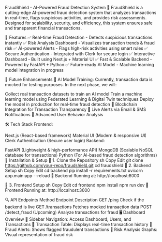 FraudShield - AI-Powered Fraud Detection System
🚀 FraudShield is a cutting-edge AI-powered fraud detection system that analyzes transactions in real-time, flags suspicious activities, and provides risk assessments. Designed for scalability, security, and efficiency, this system ensures safe and transparent financial transactions.

🌟 Features
✅ Real-time Fraud Detection - Detects suspicious transactions instantly
✅ Risk Analysis Dashboard - Visualizes transaction trends & fraud risk
✅ AI-powered Alerts - Flags high-risk activities using smart rules
✅ Secure Authentication - Integrated with Clerk for secure login
✅ Interactive Dashboard - Built using Next.js + Material UI
✅ Fast & Scalable Backend - Powered by FastAPI + Python
✅ Future-ready AI Model - Machine learning model integration in progress

🚀 Future Enhancements
🔹 AI Model Training:
Currently, transaction data is mocked for testing purposes. In the next phase, we will:

Collect real transaction datasets to train an AI model
Train a machine learning model using Federated Learning & Digital Twin techniques
Deploy the model in production for real-time fraud detection
🔹 Blockchain Integration for Transaction Transparency
🔹 Live Alerts via Email & SMS Notifications
🔹 Advanced User Behavior Analysis

🛠️ Tech Stack
Frontend:

Next.js (React-based framework)
Material UI (Modern & responsive UI)
Clerk Authentication (Secure user login)
Backend:

FastAPI (Lightweight & high-performance API)
MongoDB (Scalable NoSQL database for transactions)
Python (For AI-based fraud detection algorithms)
📌 Installation & Setup
🔹 1. Clone the Repository
sh
Copy
Edit
git clone https://github.com/your-repo/fraudshield.git
cd fraudshield
🔹 2. Backend Setup
sh
Copy
Edit
cd backend
pip install -r requirements.txt
uvicorn app.main:app --reload
🚀 Backend Running at: http://localhost:8000

🔹 3. Frontend Setup
sh
Copy
Edit
cd frontend
npm install
npm run dev
🚀 Frontend Running at: http://localhost:3000

🔍 API Endpoints
Method	Endpoint	Description
GET	/ping	Check if the backend is live
GET	/transactions	Fetches mocked transaction data
POST	/detect_fraud	(Upcoming) Analyze transactions for fraud
🖥️ Dashboard Overview
📌 Sidebar Navigation: Access Dashboard, Users, and Transactions
📌 Transaction Table: Displays real-time transaction history
📌 Fraud Alerts: Shows flagged fraudulent transactions
📌 Risk Analysis Graphs: Visual representation of fraud risk

